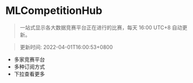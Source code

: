 # MLCompetitionHub

> 一站式显示各大数据竞赛平台正在进行的比赛，每天 16:00 UTC+8 自动更新。
  
> 更新时间: 2022-04-01T16:00:53+0800 

* 多家竞赛平台
* 多种订阅方式
* 下拉查看更多